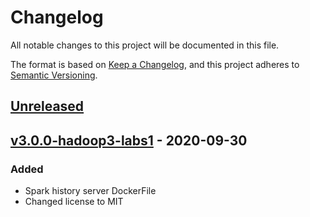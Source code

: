 # Changelog
All notable changes to this project will be documented in this file.

The format is based on [Keep a Changelog](https://keepachangelog.com/en/1.0.0/),
and this project adheres to [Semantic Versioning](https://semver.org/spec/v2.0.0.html).

## [Unreleased]

## [v3.0.0-hadoop3-labs1] - 2020-09-30
### Added
- Spark history server DockerFile
- Changed license to MIT

[Unreleased]: https://github.com/PaytmLabs/docker-spark-history-server/compare/v3.0.0-hadoop3-labs1...HEAD
[v3.0.0-hadoop3-labs1]: https://github.com/PaytmLabs/docker-spark-history-server/releases/tag/v3.0.0-hadoop3-labs1
